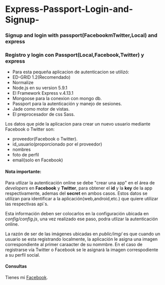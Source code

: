 # Express-Passport-Login-and-Signup-

### Signup and login with passport(FacebookmTwitter,Local) and express

### Registro y login con Passport(Local,Facebook,Twitter) y express

* Para esta pequeña aplicacion de autenticacion se utilizó:
* ED-GRID 1.2(Recomendado)
* Normalize
* Node.js en su version 5.9.1
* El Framework Express v.4.13.1
* Mongoose para la conexion con mongo db.
* Passport para la autenticación y manejo de sesiones.
* Jade como motor de vistas.
* El preprocesador de css Sass.


Los datos que pide la aplicacion para crear un nuevo usuario mediante Facebook o Twitter son:

* proveedor(Facebook o Twitter).
* id_usuario(proporcionado por el proveedor)
* nombres
* foto de perfil
* email(solo en Facebook)


#### Nota importante:

Para utlizar la autenticación online se debe "crear una app" en el área de *developers* en **Facebook** y **Twitter**, para obtener el **id** y la **key** de la app respectivamente, ademas del **secret** en ambos casos. Estos datos se utilizan para identificar a la aplicación(web,android,etc.) que quiere utilizar las respectivas api`s.

Esta información deben ser colocarlos en la configuración ubicada en *config/config.js*, una vez realizado ese paso, podra utlizar la autenticación online.

La razón de ser de las imágenes ubicadas en *public/img/* es que cuando un usuario se esta registrando localmente, la aplicación le asigna una imagen correspondiente al primer caraacter de su nommbre. En el caso de registrarse vía Twitter o Facebook se le asignará la imagen correspodiente a su perfil social.



#### Consultas


Tienes mi [Facebook](https://www.facebook.com/fernando.palacios.587606).
